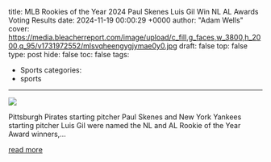 title: MLB Rookies of the Year 2024 Paul Skenes Luis Gil Win NL AL Awards Voting Results
date: 2024-11-19 00:00:29 +0000
author: "Adam Wells"
cover: https://media.bleacherreport.com/image/upload/c_fill,g_faces,w_3800,h_2000,q_95/v1731972552/mlsvqheengygjymae0y0.jpg
draft: false
top: false
type: post
hide: false
toc: false
tags:
  - Sports
categories:
  - sports
---

![](https://media.bleacherreport.com/image/upload/c_fill,g_faces,w_3800,h_2000,q_95/v1731972552/mlsvqheengygjymae0y0.jpg)

Pittsburgh Pirates starting pitcher Paul Skenes and New York Yankees starting pitcher Luis Gil were named the NL and AL Rookie of the Year Award winners,…

[read more](https://bleacherreport.com/articles/10143146-mlb-rookies-of-the-year-2024-paul-skenes-luis-gil-win-nl-al-awards-voting-results)
